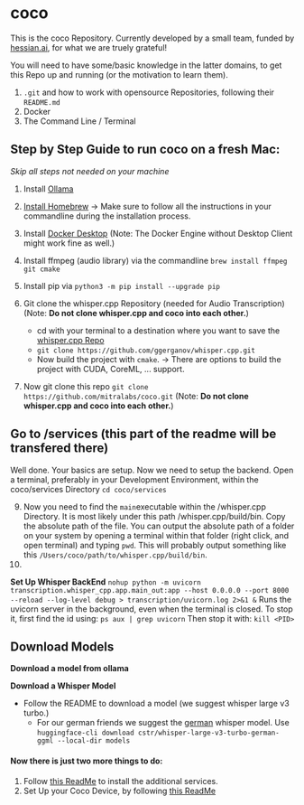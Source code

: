 # coco

This is the coco Repository. 
Currently developed by a small team, funded by [hessian.ai](https://hessian.ai), for what we are truely grateful!

You will need to have some/basic knowledge in the latter domains, to get this Repo up and running (or the motivation to learn them).
1. `.git` and how to work with opensource Repositories, following their `README.md`
2. Docker
3. The Command Line / Terminal

## Step by Step Guide to run coco on a fresh Mac:
*Skip all steps not needed on your machine*



1. Install [Ollama](https://ollama.com)
2. [Install Homebrew](https://brew.sh) -> Make sure to follow all the instructions in your commandline during the installation process.
3. Install [Docker Desktop](https://docs.docker.com/desktop/) (Note: The Docker Engine without Desktop Client might work fine as well.)
4. Install ffmpeg (audio library) via the commandline `brew install ffmpeg git cmake`

7. Install pip via `python3 -m pip install --upgrade pip`
8. Git clone the whisper.cpp Repository (needed for Audio Transcription) (Note: **Do not clone whisper.cpp and coco into each other.**)
    - cd with your terminal to a destination where you want to save the [whisper.cpp Repo](https://github.com/ggerganov/whisper.cpp.git)
    - `git clone https://github.com/ggerganov/whisper.cpp.git` 
    - Now build the project with `cmake`. -> There are options to build the project with CUDA, CoreML, ... support.
8. Now git clone this repo `git clone https://github.com/mitralabs/coco.git` (Note: **Do not clone whisper.cpp and coco into each other.**)


## Go to /services (this part of the readme will be transfered there)

Well done. Your basics are setup. Now we need to setup the backend. Open a terminal, preferably in your Development Environment, within the coco/services Directory `cd coco/services`

9. Now you need to find the `main`executable within the /whisper.cpp Directory. It is most likely under this path /whisper.cpp/build/bin. Copy the absolute path of the file. You can output the absolute path of a folder on your system by opening a terminal within that folder (right click, and open terminal) and typing `pwd`. This will probably output something like this `/Users/coco/path/to/whisper.cpp/build/bin`.
9. 


**Set Up Whisper BackEnd**
`nohup python -m uvicorn transcription.whisper_cpp.app.main_out:app --host 0.0.0.0 --port 8000 --reload --log-level debug > transcription/uvicorn.log 2>&1 &`
Runs the uvicorn server in the background, even when the terminal is closed. To stop it, first find the id using:
`ps aux | grep uvicorn`
Then stop it with:
`kill <PID>`

## Download Models
**Download a model from ollama**

**Download a Whisper Model**
- Follow the README to download a model (we suggest whisper large v3 turbo.)
    - For our german friends we suggest the [german](https://huggingface.co/cstr/whisper-large-v3-turbo-german-ggml) whisper model. Use `huggingface-cli download cstr/whisper-large-v3-turbo-german-ggml --local-dir models`

#### Now there is just two more things to do:
1. Follow [this ReadMe](/services/README.md) to install the additional services.
2. Set Up your Coco Device, by following [this ReadMe](/coco/README.md)